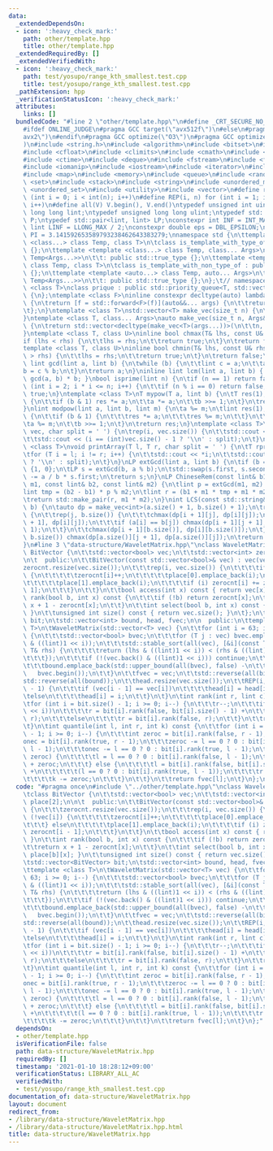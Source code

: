 ```yaml
---
data:
  _extendedDependsOn:
  - icon: ':heavy_check_mark:'
    path: other/template.hpp
    title: other/template.hpp
  _extendedRequiredBy: []
  _extendedVerifiedWith:
  - icon: ':heavy_check_mark:'
    path: test/yosupo/range_kth_smallest.test.cpp
    title: test/yosupo/range_kth_smallest.test.cpp
  _pathExtension: hpp
  _verificationStatusIcon: ':heavy_check_mark:'
  attributes:
    links: []
  bundledCode: "#line 2 \"other/template.hpp\"\n#define _CRT_SECURE_NO_WARNINGS\n\
    #ifdef ONLINE_JUDGE\n#pragma GCC target(\"avx512f\")\n#else\n#pragma GCC target(\"\
    avx2\")\n#endif\n#pragma GCC optimize(\"O3\")\n#pragma GCC optimize(\"unroll-loops\"\
    )\n#include <string.h>\n#include <algorithm>\n#include <bitset>\n#include <cassert>\n\
    #include <cfloat>\n#include <climits>\n#include <cmath>\n#include <complex>\n\
    #include <ctime>\n#include <deque>\n#include <fstream>\n#include <functional>\n\
    #include <iomanip>\n#include <iostream>\n#include <iterator>\n#include <list>\n\
    #include <map>\n#include <memory>\n#include <queue>\n#include <random>\n#include\
    \ <set>\n#include <stack>\n#include <string>\n#include <unordered_map>\n#include\
    \ <unordered_set>\n#include <utility>\n#include <vector>\n#define rep(i, n) for\
    \ (int i = 0; i < int(n); i++)\n#define REP(i, n) for (int i = 1; i <= int(n);\
    \ i++)\n#define all(V) V.begin(), V.end()\ntypedef unsigned int uint;\ntypedef\
    \ long long lint;\ntypedef unsigned long long ulint;\ntypedef std::pair<int, int>\
    \ P;\ntypedef std::pair<lint, lint> LP;\nconstexpr int INF = INT_MAX / 2;\nconstexpr\
    \ lint LINF = LLONG_MAX / 2;\nconstexpr double eps = DBL_EPSILON;\nconstexpr double\
    \ PI = 3.141592653589793238462643383279;\nnamespace std {\n\ttemplate <template\
    \ <class...> class Temp, class T>\n\tclass is_template_with_type_of : public std::false_type\
    \ {};\n\ttemplate <template <class...> class Temp, class... Args>\n\tclass is_template_with_type_of<Temp,\
    \ Temp<Args...>>\n\t\t: public std::true_type {};\n\ttemplate <template <auto...>\
    \ class Temp, class T>\n\tclass is_template_with_non_type_of : public std::false_type\
    \ {};\n\ttemplate <template <auto...> class Temp, auto... Args>\n\tclass is_template_with_non_type_of<Temp,\
    \ Temp<Args...>>\n\t\t: public std::true_type {};\n};\t// namespace std\ntemplate\
    \ <class T>\nclass prique : public std::priority_queue<T, std::vector<T>, std::greater<T>>\
    \ {\n};\ntemplate <class F>\ninline constexpr decltype(auto) lambda_fix(F&& f)\
    \ {\n\treturn [f = std::forward<F>(f)](auto&&... args) {\n\t\treturn f(f, std::forward<decltype(args)>(args)...);\n\
    \t};\n}\ntemplate <class T>\nstd::vector<T> make_vec(size_t n) {\n\treturn std::vector<T>(n);\n\
    }\ntemplate <class T, class... Args>\nauto make_vec(size_t n, Args&&... args)\
    \ {\n\treturn std::vector<decltype(make_vec<T>(args...))>(\n\t\tn, make_vec<T>(std::forward<Args>(args)...));\n\
    }\ntemplate <class T, class U>\ninline bool chmax(T& lhs, const U& rhs) {\n\t\
    if (lhs < rhs) {\n\t\tlhs = rhs;\n\t\treturn true;\n\t}\n\treturn false;\n}\n\
    template <class T, class U>\ninline bool chmin(T& lhs, const U& rhs) {\n\tif (lhs\
    \ > rhs) {\n\t\tlhs = rhs;\n\t\treturn true;\n\t}\n\treturn false;\n}\ninline\
    \ lint gcd(lint a, lint b) {\n\twhile (b) {\n\t\tlint c = a;\n\t\ta = b;\n\t\t\
    b = c % b;\n\t}\n\treturn a;\n}\ninline lint lcm(lint a, lint b) { return a /\
    \ gcd(a, b) * b; }\nbool isprime(lint n) {\n\tif (n == 1) return false;\n\tfor\
    \ (int i = 2; i * i <= n; i++) {\n\t\tif (n % i == 0) return false;\n\t}\n\treturn\
    \ true;\n}\ntemplate <class T>\nT mypow(T a, lint b) {\n\tT res(1);\n\twhile (b)\
    \ {\n\t\tif (b & 1) res *= a;\n\t\ta *= a;\n\t\tb >>= 1;\n\t}\n\treturn res;\n\
    }\nlint modpow(lint a, lint b, lint m) {\n\ta %= m;\n\tlint res(1);\n\twhile (b)\
    \ {\n\t\tif (b & 1) {\n\t\t\tres *= a;\n\t\t\tres %= m;\n\t\t}\n\t\ta *= a;\n\t\
    \ta %= m;\n\t\tb >>= 1;\n\t}\n\treturn res;\n}\ntemplate <class T>\nvoid printArray(std::vector<T>&\
    \ vec, char split = ' ') {\n\trep(i, vec.size()) {\n\t\tstd::cout << vec[i];\n\
    \t\tstd::cout << (i == (int)vec.size() - 1 ? '\\n' : split);\n\t}\n}\ntemplate\
    \ <class T>\nvoid printArray(T l, T r, char split = ' ') {\n\tT rprev = std::prev(r);\n\
    \tfor (T i = l; i != r; i++) {\n\t\tstd::cout << *i;\n\t\tstd::cout << (i == rprev\
    \ ? '\\n' : split);\n\t}\n}\nLP extGcd(lint a, lint b) {\n\tif (b == 0) return\
    \ {1, 0};\n\tLP s = extGcd(b, a % b);\n\tstd::swap(s.first, s.second);\n\ts.second\
    \ -= a / b * s.first;\n\treturn s;\n}\nLP ChineseRem(const lint& b1, const lint&\
    \ m1, const lint& b2, const lint& m2) {\n\tlint p = extGcd(m1, m2).first;\n\t\
    lint tmp = (b2 - b1) * p % m2;\n\tlint r = (b1 + m1 * tmp + m1 * m2) % (m1 * m2);\n\
    \treturn std::make_pair(r, m1 * m2);\n}\nint LCS(const std::string& a, const std::string&\
    \ b) {\n\tauto dp = make_vec<int>(a.size() + 1, b.size() + 1);\n\trep(i, a.size())\
    \ {\n\t\trep(j, b.size()) {\n\t\t\tchmax(dp[i + 1][j], dp[i][j]);\n\t\t\tchmax(dp[i][j\
    \ + 1], dp[i][j]);\n\t\t\tif (a[i] == b[j]) chmax(dp[i + 1][j + 1], dp[i][j] +\
    \ 1);\n\t\t}\n\t\tchmax(dp[i + 1][b.size()], dp[i][b.size()]);\n\t}\n\trep(j,\
    \ b.size()) chmax(dp[a.size()][j + 1], dp[a.size()][j]);\n\treturn dp[a.size()][b.size()];\n\
    }\n#line 3 \"data-structure/WaveletMatrix.hpp\"\nclass WaveletMatrix {\n\tclass\
    \ BitVector {\n\t\tstd::vector<bool> vec;\n\t\tstd::vector<int> zerocnt, place[2];\n\
    \n\t  public:\n\t\tBitVector(const std::vector<bool>& vec) : vec(vec) {\n\t\t\t\
    zerocnt.resize(vec.size());\n\t\t\trep(i, vec.size()) {\n\t\t\t\tif (!vec[i])\
    \ {\n\t\t\t\t\tzerocnt[i]++;\n\t\t\t\t\tplace[0].emplace_back(i);\n\t\t\t\t} else\n\
    \t\t\t\t\tplace[1].emplace_back(i);\n\t\t\t\tif (i) zerocnt[i] += zerocnt[i -\
    \ 1];\n\t\t\t}\n\t\t}\n\t\tbool access(int x) const { return vec[x]; }\n\t\tint\
    \ rank(bool b, int x) const {\n\t\t\tif (!b) return zerocnt[x];\n\t\t\treturn\
    \ x + 1 - zerocnt[x];\n\t\t}\n\t\tint select(bool b, int x) const { return place[b][x];\
    \ }\n\t\tunsigned int size() const { return vec.size(); }\n\t};\n\tstd::vector<BitVector>\
    \ bit;\n\tstd::vector<int> bound, head, fvec;\n\n  public:\n\ttemplate <class\
    \ T>\n\tWaveletMatrix(std::vector<T> vec) {\n\t\tfor (int i = 63; i >= 0; i--)\
    \ {\n\t\t\tstd::vector<bool> bvec;\n\t\t\tfor (T j : vec) bvec.emplace_back(j\
    \ & ((lint)1 << i));\n\t\t\tstd::stable_sort(all(vec), [&i](const T& lhs, const\
    \ T& rhs) {\n\t\t\t\treturn (lhs & ((lint)1 << i)) < (rhs & ((lint)1 << i));\n\
    \t\t\t});\n\t\t\tif (!(vec.back() & ((lint)1 << i))) continue;\n\t\t\tbit.emplace_back(bvec);\n\
    \t\t\tbound.emplace_back(std::upper_bound(all(bvec), false) -\n\t\t\t\t\t\t\t\
    \   bvec.begin());\n\t\t}\n\t\tfvec = vec;\n\t\tstd::reverse(all(bit));\n\t\t\
    std::reverse(all(bound));\n\t\thead.resize(vec.size());\n\t\tREP(i, vec.size()\
    \ - 1) {\n\t\t\tif (vec[i - 1] == vec[i])\n\t\t\t\thead[i] = head[i - 1];\n\t\t\
    \telse\n\t\t\t\thead[i] = i;\n\t\t}\n\t}\n\tint rank(int r, lint c) const {\n\t\
    \tfor (int i = bit.size() - 1; i >= 0; i--) {\n\t\t\tr--;\n\t\t\tif (c & ((lint)1\
    \ << i))\n\t\t\t\tr = bit[i].rank(false, bit[i].size() - 1) +\n\t\t\t\t\tbit[i].rank(true,\
    \ r);\n\t\t\telse\n\t\t\t\tr = bit[i].rank(false, r);\n\t\t}\n\t\treturn r - head[r];\n\
    \t}\n\tint quantile(int l, int r, int k) const {\n\t\tfor (int i = bit.size()\
    \ - 1; i >= 0; i--) {\n\t\t\tint zeroc = bit[i].rank(false, r - 1),\n\t\t\t\t\
    onec = bit[i].rank(true, r - 1);\n\t\t\tzeroc -= l == 0 ? 0 : bit[i].rank(false,\
    \ l - 1);\n\t\t\tonec -= l == 0 ? 0 : bit[i].rank(true, l - 1);\n\t\t\tif (k <=\
    \ zeroc) {\n\t\t\t\tl = l == 0 ? 0 : bit[i].rank(false, l - 1);\n\t\t\t\tr = l\
    \ + zeroc;\n\t\t\t} else {\n\t\t\t\tl = bit[i].rank(false, bit[i].size() - 1)\
    \ +\n\t\t\t\t\t(l == 0 ? 0 : bit[i].rank(true, l - 1));\n\t\t\t\tr = l + onec;\n\
    \t\t\t\tk -= zeroc;\n\t\t\t}\n\t\t}\n\t\treturn fvec[l];\n\t}\n};\n"
  code: "#pragma once\n#include \"../other/template.hpp\"\nclass WaveletMatrix {\n\
    \tclass BitVector {\n\t\tstd::vector<bool> vec;\n\t\tstd::vector<int> zerocnt,\
    \ place[2];\n\n\t  public:\n\t\tBitVector(const std::vector<bool>& vec) : vec(vec)\
    \ {\n\t\t\tzerocnt.resize(vec.size());\n\t\t\trep(i, vec.size()) {\n\t\t\t\tif\
    \ (!vec[i]) {\n\t\t\t\t\tzerocnt[i]++;\n\t\t\t\t\tplace[0].emplace_back(i);\n\t\
    \t\t\t} else\n\t\t\t\t\tplace[1].emplace_back(i);\n\t\t\t\tif (i) zerocnt[i] +=\
    \ zerocnt[i - 1];\n\t\t\t}\n\t\t}\n\t\tbool access(int x) const { return vec[x];\
    \ }\n\t\tint rank(bool b, int x) const {\n\t\t\tif (!b) return zerocnt[x];\n\t\
    \t\treturn x + 1 - zerocnt[x];\n\t\t}\n\t\tint select(bool b, int x) const { return\
    \ place[b][x]; }\n\t\tunsigned int size() const { return vec.size(); }\n\t};\n\
    \tstd::vector<BitVector> bit;\n\tstd::vector<int> bound, head, fvec;\n\n  public:\n\
    \ttemplate <class T>\n\tWaveletMatrix(std::vector<T> vec) {\n\t\tfor (int i =\
    \ 63; i >= 0; i--) {\n\t\t\tstd::vector<bool> bvec;\n\t\t\tfor (T j : vec) bvec.emplace_back(j\
    \ & ((lint)1 << i));\n\t\t\tstd::stable_sort(all(vec), [&i](const T& lhs, const\
    \ T& rhs) {\n\t\t\t\treturn (lhs & ((lint)1 << i)) < (rhs & ((lint)1 << i));\n\
    \t\t\t});\n\t\t\tif (!(vec.back() & ((lint)1 << i))) continue;\n\t\t\tbit.emplace_back(bvec);\n\
    \t\t\tbound.emplace_back(std::upper_bound(all(bvec), false) -\n\t\t\t\t\t\t\t\
    \   bvec.begin());\n\t\t}\n\t\tfvec = vec;\n\t\tstd::reverse(all(bit));\n\t\t\
    std::reverse(all(bound));\n\t\thead.resize(vec.size());\n\t\tREP(i, vec.size()\
    \ - 1) {\n\t\t\tif (vec[i - 1] == vec[i])\n\t\t\t\thead[i] = head[i - 1];\n\t\t\
    \telse\n\t\t\t\thead[i] = i;\n\t\t}\n\t}\n\tint rank(int r, lint c) const {\n\t\
    \tfor (int i = bit.size() - 1; i >= 0; i--) {\n\t\t\tr--;\n\t\t\tif (c & ((lint)1\
    \ << i))\n\t\t\t\tr = bit[i].rank(false, bit[i].size() - 1) +\n\t\t\t\t\tbit[i].rank(true,\
    \ r);\n\t\t\telse\n\t\t\t\tr = bit[i].rank(false, r);\n\t\t}\n\t\treturn r - head[r];\n\
    \t}\n\tint quantile(int l, int r, int k) const {\n\t\tfor (int i = bit.size()\
    \ - 1; i >= 0; i--) {\n\t\t\tint zeroc = bit[i].rank(false, r - 1),\n\t\t\t\t\
    onec = bit[i].rank(true, r - 1);\n\t\t\tzeroc -= l == 0 ? 0 : bit[i].rank(false,\
    \ l - 1);\n\t\t\tonec -= l == 0 ? 0 : bit[i].rank(true, l - 1);\n\t\t\tif (k <=\
    \ zeroc) {\n\t\t\t\tl = l == 0 ? 0 : bit[i].rank(false, l - 1);\n\t\t\t\tr = l\
    \ + zeroc;\n\t\t\t} else {\n\t\t\t\tl = bit[i].rank(false, bit[i].size() - 1)\
    \ +\n\t\t\t\t\t(l == 0 ? 0 : bit[i].rank(true, l - 1));\n\t\t\t\tr = l + onec;\n\
    \t\t\t\tk -= zeroc;\n\t\t\t}\n\t\t}\n\t\treturn fvec[l];\n\t}\n};"
  dependsOn:
  - other/template.hpp
  isVerificationFile: false
  path: data-structure/WaveletMatrix.hpp
  requiredBy: []
  timestamp: '2021-01-10 18:28:12+09:00'
  verificationStatus: LIBRARY_ALL_AC
  verifiedWith:
  - test/yosupo/range_kth_smallest.test.cpp
documentation_of: data-structure/WaveletMatrix.hpp
layout: document
redirect_from:
- /library/data-structure/WaveletMatrix.hpp
- /library/data-structure/WaveletMatrix.hpp.html
title: data-structure/WaveletMatrix.hpp
---
```

